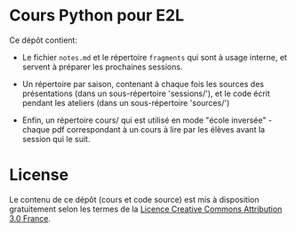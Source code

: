 # Cours Python pour E2L

Ce dépôt contient:

* Le fichier `notes.md` et le répertoire  `fragments` qui sont à usage interne, et servent à préparer les prochaines sessions.

* Un répertoire par saison, contenant à chaque fois les sources des présentations (dans un sous-répertoire 'sessions/'), et le code écrit pendant les ateliers (dans un sous-répertoire 'sources/')

* Enfin, un répertoire cours/ qui est utilisé en mode "école inversée" - chaque pdf correspondant à un cours à lire par les élèves avant la session qui le suit.

# License

Le contenu de ce dépôt (cours et code source) est mis à disposition gratuitement selon les termes de la [Licence Creative Commons Attribution 3.0 France](https://creativecommons.org/licenses/by/3.0/fr/).
